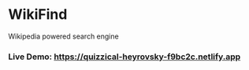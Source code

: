# WikiFind
Wikipedia powered search engine

### Live Demo: https://quizzical-heyrovsky-f9bc2c.netlify.app
